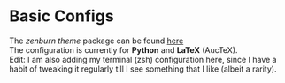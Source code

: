 # Basic Configs
The *zenburn theme* package can be found [here](https://github.com/bbatsov/zenburn-emacs)\
The configuration is currently for **Python** and **LaTeX** (AucTeX).\
Edit: I am also adding my terminal (zsh) configuration here, since I have a habit of tweaking it regularly till I see something that I like (albeit a rarity).
